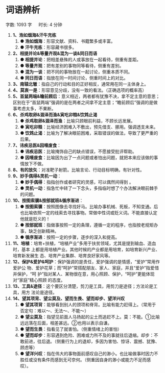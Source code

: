 # 词语辨析[](https://sakib.local/言语理解/词语辨析.html#词语辨析)

 字数: 1093 字   时长: 4 分钟

1. **1、浩如烟海&汗牛充栋**
   1. **● 浩如烟海**：形容文献、资料、书籍繁多或丰富。
   2. **● 汗牛充栋**：形容藏书很多。
2. **2、相提并论&等量齐观&混为一谈&同日而语**
   1. **● 相提并论**：把相差悬殊的人或事放在一起看待，侧重有差距。
   2. **● 等量齐观**：把有差别的事物同等看待，侧重有差别。
   3. **● 混为一谈**：把不同的事物放在一起讨论，侧重本质不同。
   4. **● 同日而语**：指放在同一时间讨论，侧重时间上的对比。
3. **3、南辕北辙**：指自己的行动和目的正好相反，通常用在同一主体身上。
4. **4、莫衷一是**：形容意见分歧，没有一致的看法。（正确选项的概率高）
5. **5、首鼠两端&瞻前顾后**：意义相近，两者都有犹豫不决，拿不定主意的意思；区别在于“首鼠两端”强调的是在两者之间拿不定主意；“瞻前顾后”强调的是做事考虑太多，不果断。
6. **6、杀鸡取卵&涸泽而渔&寅吃卯粮&饮鸩止渴**
   1. **● 杀鸡取卵&涸泽而渔**：比喻只顾眼前利益，不顾长远发展。
   2. **● 寅吃卯粮**：比喻经济困难入不敷出，预先借支、挪用。强调透支未来。
   3. **● 饮鸩止渴**：比喻为了解决眼前困难，采取错误的做法，导致了更严重的后果。
7. **7、讳疾忌医&因噎废食**：
   1. **● 讳疾忌医**：比喻掩饰自己的缺点错误，不愿接受批评帮助。
   2. **● 因噎废食**：比喻因为出了一点问题或者怕出问题，就把本来应该做的事情放下不做。
8. **8、有的放矢**：对准靶子射箭。比喻言论、行动目标明确，有针对性。
9. **9、妙手偶得&灵机一动**：
   1. **● 妙手偶得**：指指创作或者研究的灵感，可以偶然间得到 。
   2. **● 灵机一动**：指急忙中转了一下念头，多指临时想了个办法解决眼前棘手的问题。
10. **10、按图索骥&按部就班&循序渐进**：
    1. **● 按图索骥**：按照图像去寻找好马。比喻办事机械、死板，不知变通。后也比喻依照一定的线索去寻找事物。常做中性词或贬义词。不能直接认定他就是贬义的！
    2. **● 按部就班**：指做事按照一定的条理，遵循一定的程序，也指按老规矩办事，缺乏创新精神。
    3. **● 循序渐进**：按照一定的步骤，逐步的深入和提高。
11. **11、培植**：培育+扶植，“培植产业”多用于扶贫领域，尤其是提到输血、造血时，基本 上都是用培植产业。其他时候的产业都是用培育，如培育新兴产业、培育新发展生 态、培育产业集群、培育良好家风等。
12. **12、保护&爱护&呵护**：保护强调的是责任，爱护强调的是情感，“爱护”常用作爱护公 物、爱护花草；而“呵护”常搭配朋友、家人、家庭，并且“爱护”指爱惜并保护，“呵 护”指对某人、某物很在意，用心照顾、保护，“呵护”更能体现对“家庭”精心照顾 的态度。
13. **13、工具&途径**：这个要区分清楚，剪刀是工具，用剪刀是途径；方法论是工具，用方 法论是途径。
14. **14、望其项背、望尘莫及、望而生畏、望而却步、望洋兴叹**
    1. ● **望其项背**：能够看到别人的颈项和脊背。比喻有能力赶得上。（常用于否定句：难以～、无法～、不能～）
    2. ● **望尘莫及**：指望见前面人马扬起的尘土而追赶不上。莫：不能。①比喻远远落在后面，相差甚远。②也用以表示自谦。
    3. ● **望而生畏**：指看见了就害怕。（侧重情绪上的害怕）
    4. ● **望而却步**：形容遇到危险、困难或力所不及的事就往后退缩。却步：不敢前进，往后退。（侧重行为上的退却，多因为害怕、惊讶、震撼、犹豫、顾虑等）
    5. ● **望洋兴叹**：指在伟大的事物面前感叹自己的渺小。也比喻做事时因力不胜任或没有条件而感到无可奈何。（侧重因自身的渺小或能力不足而感叹）。





